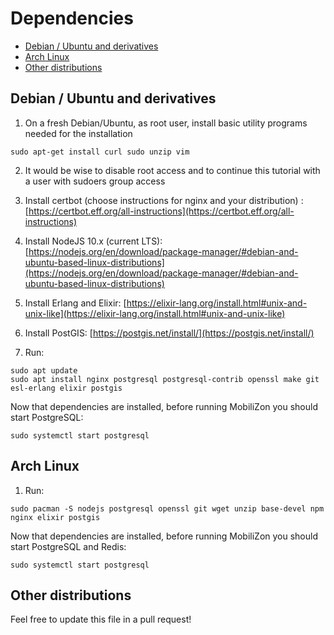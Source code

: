 # Dependencies


- [Debian / Ubuntu and derivatives](#debian--ubuntu-and-derivatives)
- [Arch Linux](#arch-linux)
- [Other distributions](#other-distributions)

## Debian / Ubuntu and derivatives
  1. On a fresh Debian/Ubuntu, as root user, install basic utility programs needed for the installation

```
sudo apt-get install curl sudo unzip vim
```

  2. It would be wise to disable root access and to continue this tutorial with a user with sudoers group access

  3. Install certbot (choose instructions for nginx and your distribution) :
     [https://certbot.eff.org/all-instructions](https://certbot.eff.org/all-instructions)
  4. Install NodeJS 10.x (current LTS):
     [https://nodejs.org/en/download/package-manager/#debian-and-ubuntu-based-linux-distributions](https://nodejs.org/en/download/package-manager/#debian-and-ubuntu-based-linux-distributions)
  5. Install Erlang and Elixir:
     [https://elixir-lang.org/install.html#unix-and-unix-like](https://elixir-lang.org/install.html#unix-and-unix-like)
  6. Install PostGIS:
     [https://postgis.net/install/](https://postgis.net/install/)
  6. Run:

```
sudo apt update
sudo apt install nginx postgresql postgresql-contrib openssl make git esl-erlang elixir postgis 
```

Now that dependencies are installed, before running MobiliZon you should start PostgreSQL:
```
sudo systemctl start postgresql
```

## Arch Linux

  1. Run:

```
sudo pacman -S nodejs postgresql openssl git wget unzip base-devel npm nginx elixir postgis
```

Now that dependencies are installed, before running MobiliZon you should start PostgreSQL and Redis:
```
sudo systemctl start postgresql
```

## Other distributions

Feel free to update this file in a pull request!
